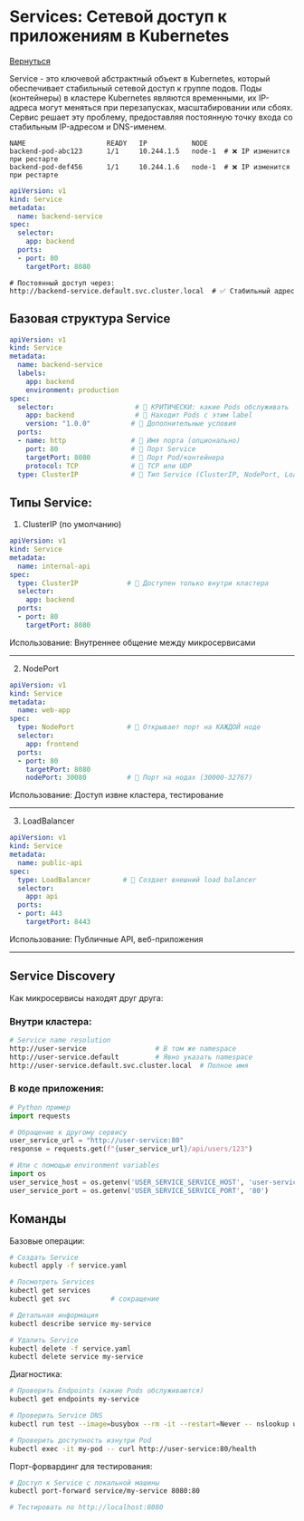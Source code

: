 # Services: Сетевой доступ к приложениям в Kubernetes

[Вернуться](./README.md)

Service -  это ключевой абстрактный объект в Kubernetes, который обеспечивает стабильный сетевой доступ к группе подов. 
Поды (контейнеры) в кластере Kubernetes являются временными, их IP-адреса могут меняться при перезапусках, масштабировании или сбоях. 
Сервис решает эту проблему, предоставляя постоянную точку входа со стабильным IP-адресом и DNS-именем.

```text
NAME                    READY   IP           NODE
backend-pod-abc123      1/1     10.244.1.5   node-1  # ❌ IP изменится при рестарте
backend-pod-def456      1/1     10.244.1.6   node-1  # ❌ IP изменится при рестарте
```

```yaml
apiVersion: v1
kind: Service
metadata:
  name: backend-service
spec:
  selector:
    app: backend
  ports:
  - port: 80
    targetPort: 8080
```
```text
# Постоянный доступ через:
http://backend-service.default.svc.cluster.local  # ✅ Стабильный адрес
```
## Базовая структура Service
```yaml
apiVersion: v1
kind: Service
metadata:
  name: backend-service
  labels:
    app: backend
    environment: production
spec:
  selector:                    # 🔹 КРИТИЧЕСКИ: какие Pods обслуживать
    app: backend               # 🔹 Находит Pods с этим label
    version: "1.0.0"          # 🔹 Дополнительные условия
  ports:
  - name: http                # 🔹 Имя порта (опционально)
    port: 80                  # 🔹 Порт Service
    targetPort: 8080          # 🔹 Порт Pod/контейнера
    protocol: TCP             # 🔹 TCP или UDP
  type: ClusterIP             # 🔹 Тип Service (ClusterIP, NodePort, LoadBalancer)
```

## Типы Service:

1. ClusterIP (по умолчанию)
```yaml
apiVersion: v1
kind: Service
metadata:
  name: internal-api
spec:
  type: ClusterIP            # 🔹 Доступен только внутри кластера
  selector:
    app: backend
  ports:
  - port: 80
    targetPort: 8080
```    
Использование: Внутреннее общение между микросервисами

---
2. NodePort
```yaml
apiVersion: v1
kind: Service
metadata:
  name: web-app
spec:
  type: NodePort             # 🔹 Открывает порт на КАЖДОЙ ноде
  selector:
    app: frontend
  ports:
  - port: 80
    targetPort: 8080
    nodePort: 30080          # 🔹 Порт на нодах (30000-32767)
```
Использование: Доступ извне кластера, тестирование

---
3. LoadBalancer
```yaml
apiVersion: v1
kind: Service
metadata:
  name: public-api
spec:
  type: LoadBalancer        # 🔹 Создает внешний load balancer
  selector:
    app: api
  ports:
  - port: 443
    targetPort: 8443
```
Использование: Публичные API, веб-приложения

---

## Service Discovery
Как микросервисы находят друг друга:

### Внутри кластера:
```bash
# Service name resolution
http://user-service                 # В том же namespace
http://user-service.default         # Явно указать namespace
http://user-service.default.svc.cluster.local  # Полное имя
```

### В коде приложения:
```python
# Python пример
import requests

# Обращение к другому сервису
user_service_url = "http://user-service:80"
response = requests.get(f"{user_service_url}/api/users/123")

# Или с помощью environment variables
import os
user_service_host = os.getenv('USER_SERVICE_SERVICE_HOST', 'user-service')
user_service_port = os.getenv('USER_SERVICE_SERVICE_PORT', '80')
```

## Команды
Базовые операции:
```bash
# Создать Service
kubectl apply -f service.yaml

# Посмотреть Services
kubectl get services
kubectl get svc          # сокращение

# Детальная информация
kubectl describe service my-service

# Удалить Service
kubectl delete -f service.yaml
kubectl delete service my-service
```

Диагностика:
```bash
# Проверить Endpoints (какие Pods обслуживаются)
kubectl get endpoints my-service

# Проверить Service DNS
kubectl run test --image=busybox --rm -it --restart=Never -- nslookup user-service

# Проверить доступность изнутри Pod
kubectl exec -it my-pod -- curl http://user-service:80/health
```
Порт-форвардинг для тестирования:
```bash
# Доступ к Service с локальной машины
kubectl port-forward service/my-service 8080:80

# Тестировать по http://localhost:8080
```